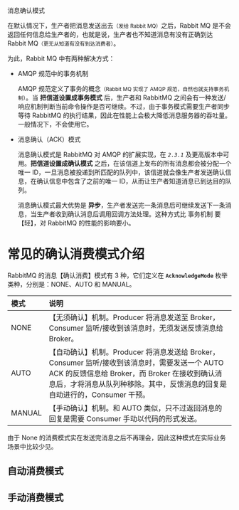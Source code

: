 <span class="title">消息确认模式</span>

在默认情况下，生产者把消息发送出去<small>（发给 Rabbit MQ）</small>之后，Rabbit MQ 是不会返回任何信息给生产者的，也就是说，生产者也不知道消息有没有正确到达 Rabbit MQ<small>（更无从知道有没有到达消费者）</small>。

为此，Rabbit MQ 中有两种解决方式：

- AMQP 规范中的事务机制

  AMQP 规范定义了事务的概念<small>（Rabbit MQ 实现了 AMQP 规范，自然也就支持事务机制）</small>。当 <strong>把信道设置成事务模式</strong> 后，生产者和 RabbitMQ 之间会有一种发送/响应机制判断当前命令操作是否可继续。不过，由于事务模式需要生产者同步等待 RabbitMQ 的执行结果，因此在性能上会极大降低消息服务器的吞吐量。一般情况下，不会使用它。

- 消息确认（ACK）模式

  消息确认模式是 RabbitMQ 对 AMQP 的扩展实现，在 *`2.3.1`* 及更高版本中可用。<strong>把信道设置成确认模式</strong> 之后，在该信道上发布的所有消息都会被分配一个唯一 ID，一旦消息被投递到所匹配的队列中，该信道就会像生产者发送确认信息，在确认信息中包含了之前的唯一 ID，从而让生产者知道消息已到达目的队列。

  消息确认模式最大优势是 <strong>异步</strong>，生产者发送完一条消息后可继续发送下一条消息，当生产者收到确认消息后调用回调方法处理。这种方式比 事务机制 要【轻】，对 RabbitMQ 的性能的影响要小。

# 常见的确认消费模式介绍

RabbitMQ 的消息【确认消费】模式有 3 种，它们定义在 **`AcknowledgeMode`** 枚举类种，分别是：NONE、AUTO 和 MANUAL。

| 模式 | 说明 |
| :- | :- |
| NONE | 【无须确认】机制。Producer 将消息发送至 Broker，Consumer 监听/接收到该消息时，无须发送反馈消息给 Broker。|
| AUTO | 【自动确认】机制。Producer 将消息发送给 Broker，Consumer 监听/接收到该消息时，需要发送一个 AUTO ACK 的反馈信息给 Broker，而 Broker 在接收到确认消息后，才将消息从队列种移除。其中，反馈消息的回复是自动进行的，Consumer 干预。 |
| MANUAL | 【手动确认】机制。和 AUTO 类似，只不过返回消息的回复是需要 Consumer 手动以代码的形式发送。|

由于 None 的消费模式实在发送完消息之后不再理会，因此这种模式在实际业务场景中比较少见。

## 自动消费模式



## 手动消费模式



